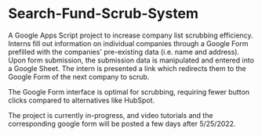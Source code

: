 # Search-Fund-Scrub-System
A Google Apps Script project to increase company list scrubbing efficiency. Interns fill out information on individual companies through a Google Form prefilled with the companies' pre-existing data (i.e. name and address). Upon form submission, the submission data is manipulated and entered into a Google Sheet. The intern is presented a link which redirects them to the Google Form of the next company to scrub.

The Google Form interface is optimal for scrubbing, requiring fewer button clicks compared to alternatives like HubSpot.

The project is currently in-progress, and video tutorials and the corresponding google form will be posted a few days after 5/25/2022.
